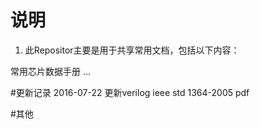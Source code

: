
# 说明
1. 此Repositor主要是用于共享常用文档，包括以下内容：

常用芯片数据手册
...


#更新记录
2016-07-22 更新verilog ieee std 1364-2005 pdf


#其他
